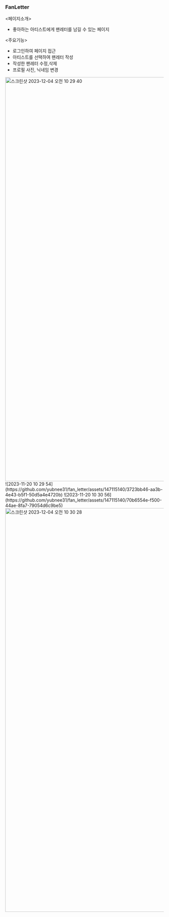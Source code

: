 ### FanLetter

<페이지소개>

- 좋아하는 아티스트에게 팬레터를 남길 수 있는 페이지

<주요기능>

- 로그인하여 페이지 접근
- 아티스트를 선택하여 팬레터 작성
- 작성한 팬레터 수정,삭제
- 프로필 사진, 닉네임 변경

<img width="1279" alt="스크린샷 2023-12-04 오전 10 29 40" src="https://github.com/yubnee31/fan_letter_advanced/assets/147115140/53fb4421-cd1b-4c08-a48c-db3e65c85ac2">
![2023-11-20 10 29 54](https://github.com/yubnee31/fan_letter/assets/147115140/3723bb46-aa3b-4e43-b5f1-50d5a4e4720b)
![2023-11-20 10 30 56](https://github.com/yubnee31/fan_letter/assets/147115140/70b6554e-f500-44ae-8fa7-79054d6c9be5)
<img width="1278" alt="스크린샷 2023-12-04 오전 10 30 28" src="https://github.com/yubnee31/fan_letter_advanced/assets/147115140/8e8323c3-5aac-4f74-99ca-d321e141407d">
